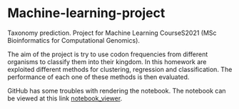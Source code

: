 # Machine-learning-project
 Taxonomy prediction. Project for Machine Learning CourseS2021 (MSc Bioinformatics for Computational Genomics).

The aim of the project is try to use codon frequencies from different organisms to classify them into their kingdom. In this homework are exploited different methods for clustering, regression and classification. The performance of each one of these methods is then evaluated.

GitHub has some troubles with rendering the notebook. The notebook can be viewed at this link [notebook_viewer](https://nbviewer.org/github/lucaprocaccio/Machine-learning-project/blob/main/Procaccio_Luca_969019.ipynb).

